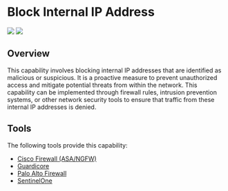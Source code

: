 # Block Internal IP Address
![](https://img.shields.io/badge/Phase-Containment_%28P0003%29-blue)&nbsp;![](https://img.shields.io/badge/Category-Network-blue)
## Overview
This capability involves blocking internal IP addresses that are identified as malicious or suspicious. It is a proactive measure to prevent unauthorized access and mitigate potential threats from within the network. This capability can be implemented through firewall rules, intrusion prevention systems, or other network security tools to ensure that traffic from these internal IP addresses is denied.

## Tools
The following tools provide this capability:

- [Cisco Firewall (ASA/NGFW)](../tool/cisco-fw/C3102.md)
- [Guardicore](../tool/guardicore/C3102.md)
- [Palo Alto Firewall](../tool/palo-alto-fw/C3102.md)
- [SentinelOne](../tool/sentinelone/C3102.md)